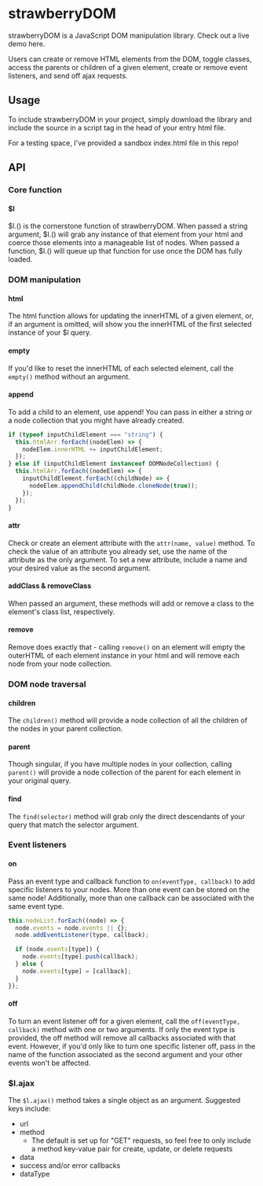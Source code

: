 # strawberryDOM

strawberryDOM is a JavaScript DOM manipulation library. Check out a live demo here.

Users can create or remove HTML elements from the DOM, toggle classes, access the parents or children of a given element, create or remove event listeners, and send off ajax requests.

## Usage

To include strawberryDOM in your project, simply download the library and include the source in a script tag in the head of your entry html file.

For a testing space, I've provided a sandbox index.html file in this repo!

## API

### Core function
#### $l
$l.() is the cornerstone function of strawberryDOM.
When passed a string argument, $l.() will grab any instance of that element from your html and coerce those elements into a manageable list of nodes.
When passed a function, $l.() will queue up that function for use once the DOM has fully loaded.

### DOM manipulation
#### html
The html function allows for updating the innerHTML of a given element, or, if an argument is omitted, will show you the innerHTML of the first selected instance of your $l query.
#### empty
If you'd like to reset the innerHTML of each selected element, call the ```empty()``` method without an argument.
#### append
To add a child to an element, use append! You can pass in either a string or a node collection that you might have already created.

```javascript
if (typeof inputChildElement === "string") {
  this.htmlArr.forEach((nodeElem) => {
    nodeElem.innerHTML += inputChildElement;
  });
} else if (inputChildElement instanceof DOMNodeCollection) {
  this.htmlArr.forEach((nodeElem) => {
    inputChildElement.forEach((childNode) => {
      nodeElem.appendChild(childNode.cloneNode(true));
    });
  });
}
```
#### attr
Check or create an element attribute with the ```attr(name, value)``` method. To check the value of an attribute you already set, use the name of the attribute as the only argument. To set a new attribute, include a name and your desired value as the second argument.
#### addClass & removeClass
When passed an argument, these methods will add or remove a class to the element's class list, respectively.
#### remove
Remove does exactly that - calling ```remove()``` on an element will empty the outerHTML of each element instance in your html and will remove each node from your node collection.

### DOM node traversal
#### children
The ```children()``` method will provide a node collection of all the children of the nodes in your parent collection.
#### parent
Though singular, if you have multiple nodes in your collection, calling ```parent()``` will provide a node collection of the parent for each element in your original query.
#### find
The ```find(selector)``` method will grab only the direct descendants of your query that match the selector argument.

### Event listeners
#### on
Pass an event type and callback function to ```on(eventType, callback)``` to add specific listeners to your nodes. More than one event can be stored on the same node! Additionally, more than one callback can be associated with the same event type.
```javascript
this.nodeList.forEach((node) => {
  node.events = node.events || {};
  node.addEventListener(type, callback);

  if (node.events[type]) {
    node.events[type].push(callback);
  } else {
    node.events[type] = [callback];
  }
});
```
#### off
To turn an event listener off for a given element, call the ```off(eventType, callback)``` method with one or two arguments. If only the event type is provided, the off method will remove all callbacks associated with that event. However, if you'd only like to turn one specific listener off, pass in the name of the function associated as the second argument and your other events won't be affected.

### $l.ajax

The ```$l.ajax()``` method takes a single object as an argument. Suggested keys include:

* url
* method
  * The default is set up for "GET" requests, so feel free to only include a method key-value pair for create, update, or delete requests
* data
* success and/or error callbacks
* dataType
